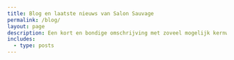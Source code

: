 ```yaml
---
title: Blog en laatste nieuws van Salon Sauvage
permalink: /blog/
layout: page
description: Een kort en bondige omschrijving met zoveel mogelijk kernwoorden
includes:
  - type: posts
---
```


